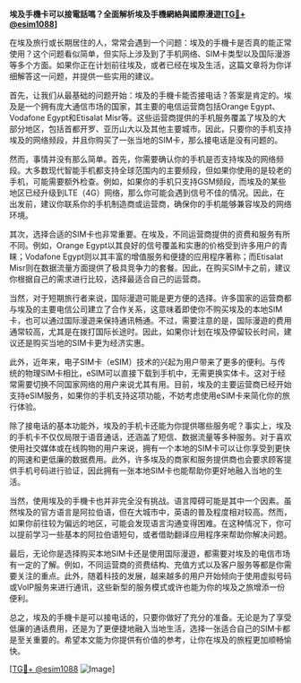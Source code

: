 **埃及手機卡可以接電話嗎？全面解析埃及手機網絡與國際漫遊[[TG💪+ @esim1088](https://t.me/s/esim1088)]**

在埃及旅行或长期居住的人，常常会遇到一个问题：埃及的手機卡是否真的能正常使用？这个问题看似简单，但实际上涉及到了手机网络、SIM卡类型以及国际漫游等多个方面。如果你正在计划前往埃及，或者已经在埃及生活，这篇文章将为你详细解答这一问题，并提供一些实用的建议。

首先，让我们从最基础的问题开始：埃及的手機卡能否接电话？答案是肯定的。埃及是一个拥有庞大通信市场的国家，其主要的电信运营商包括Orange Egypt、Vodafone Egypt和Etisalat Misr等。这些运营商提供的手机服务覆盖了埃及的大部分地区，包括首都开罗、亚历山大以及其他主要城市。因此，只要你的手机支持埃及的网络频段，并且你购买了一张当地的SIM卡，那么接电话是没有问题的。

然而，事情并没有那么简单。首先，你需要确认你的手机是否支持埃及的网络频段。大多数现代智能手机都支持全球范围内的主要频段，但如果你使用的是较老的手机，可能需要额外检查。例如，如果你的手机只支持GSM频段，而埃及的某些地区已经升级到LTE（4G）网络，那么你可能会遇到信号不佳的情况。因此，在出发前，建议你联系你的手机制造商或运营商，确保你的手机能够兼容埃及的网络环境。

其次，选择合适的SIM卡也非常重要。在埃及，不同运营商提供的资费和服务有所不同。例如，Orange Egypt以其良好的信号覆盖和实惠的价格受到许多用户的青睐；Vodafone Egypt则以其丰富的增值服务和便捷的应用程序著称；而Etisalat Misr则在数据流量方面提供了极具竞争力的套餐。因此，在购买SIM卡之前，建议你根据自己的需求进行比较，选择最适合自己的运营商。

当然，对于短期旅行者来说，国际漫遊可能是更方便的选择。许多国家的运营商都与埃及的主要电信公司建立了合作关系，这意味着即使你不购买埃及的本地SIM卡，也可以通过国际漫遊来保持通讯畅通。不过，需要注意的是，国际漫遊的费用通常较高，尤其是在拨打国际长途时。因此，如果你计划在埃及停留较长时间，建议还是购买当地的SIM卡更为经济实惠。

此外，近年来，电子SIM卡（eSIM）技术的兴起为用户带来了更多的便利。与传统的物理SIM卡相比，eSIM可以直接下载到手机中，无需更换实体卡。这对于经常需要切换不同国家网络的用户来说尤其有用。目前，埃及的主要运营商已经开始支持eSIM服务，如果你的手机支持这项功能，不妨考虑使用eSIM卡来简化你的旅行体验。

除了接电话的基本功能外，埃及的手机卡还能为你提供哪些服务呢？事实上，埃及的手机卡不仅仅局限于语音通话，还涵盖了短信、数据流量等多种服务。对于喜欢使用社交媒体或在线购物的用户来说，拥有一个本地的SIM卡可以让你享受到更快的网速和更低廉的数据费用。此外，许多埃及的商家和服务提供商也会要求顾客提供手机号码进行验证，因此拥有一张本地SIM卡也能帮助你更好地融入当地的生活。

当然，使用埃及的手機卡也并非完全没有挑战。语言障碍可能是其中一个因素。虽然埃及的官方语言是阿拉伯语，但在大城市中，英语的普及程度相对较高。然而，如果你前往较为偏远的地区，可能会发现语言沟通变得困难。在这种情况下，你可以提前学习一些基本的阿拉伯语短句，或者借助翻译应用程序来帮助你解决问题。

最后，无论你是选择购买本地SIM卡还是使用国际漫遊，都需要对埃及的电信市场有一定的了解。例如，不同运营商的资费结构、充值方式以及客户服务等都是你需要关注的重点。此外，随着科技的发展，越来越多的用户开始倾向于使用虚拟号码或VoIP服务来进行通讯，这些新型的服务模式或许也能为你的埃及之旅增添一份便利。

总之，埃及的手機卡是可以接电话的，只要你做好了充分的准备。无论是为了享受低廉的通话费用，还是为了更便捷地融入当地生活，选择一张适合自己的SIM卡都是至关重要的。希望本文能为你提供有价值的参考，让你在埃及的旅程更加顺畅愉快。

[[TG💪+ @esim1088](https://t.me/s/esim1088) ![Image](https://i.postimg.cc/4NQfJmqS/Snipaste-2025-05-13-00-14-12.png)]